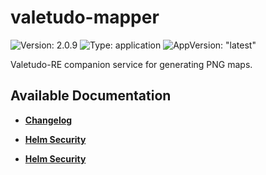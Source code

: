 # valetudo-mapper

![Version: 2.0.9](https://img.shields.io/badge/Version-2.0.9-informational?style=flat-square) ![Type: application](https://img.shields.io/badge/Type-application-informational?style=flat-square) ![AppVersion: "latest"](https://img.shields.io/badge/AppVersion-"latest"-informational?style=flat-square)

Valetudo-RE companion service for generating PNG maps.

## Available Documentation

- [**Changelog**](CHANGELOG)

- [**Helm Security**](container-security)

- [**Helm Security**](helm-security)

